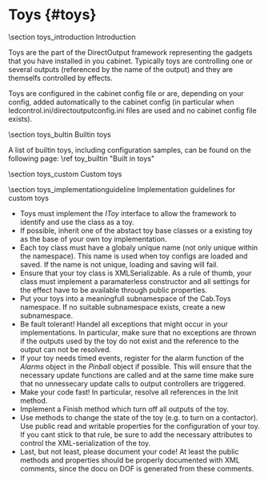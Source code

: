 ﻿Toys {#toys}
==========
\section toys_introduction Introduction 

Toys are the part of the DirectOutput framework representing the gadgets that you have installed in you cabinet. Typically toys are controlling one or several outputs (referenced by the name of the output) and they are themselfs controlled by effects.

Toys are configured in the cabinet config file or are, depending on your config, added automatically to the cabinet config (in particular when ledcontrol.ini/directoutputconfig.ini files are used and no cabinet config file exists).



\section toys_bultin Builtin toys

A list of builtin toys, including configuration samples, can be found on the following page: \ref toy_builtin "Built in toys"


\section toys_custom Custom toys 


\section toys_implementationguideline  Implementation guidelines for custom toys

* Toys must implement the _IToy_ interface to allow the framework to identify and use the class as a toy.
* If possible, inherit one of the abstact toy base classes or a existing toy as the base of your own toy implementation.
* Each toy class must have a globaly unique name (not only unique within the namespace). This name is used when toy configs are loaded and saved. If the name is not unique, loading and saving will fail.
* Ensure that your toy class is XMLSerializable. As a rule of thumb, your class must implement a paramaterless constructor and all settings for the effect have to be available through public properties.
* Put your toys into a meaningfull subnamespace of the Cab.Toys namespace. If no suitable subnamespace exists, create a new subnamespace.
* Be fault tolerant! Handel all exceptions that might occur in your implementations. In particular, make sure that no exceptions are thrown if the outputs used by the toy do not exist and the reference to the output can not be resolved.
* If your toy needs timed events, register for the alarm function of the _Alarms_ object in the _Pinball_ object if possible. This will ensure that the necessary update functions are called and at the same time make sure that no unnessecary update calls to output controllers are triggered. 
* Make your code fast! In particular, resolve all references in the Init method.
* Implement a Finish method which turn off all outputs of the toy.
* Use methods to change the state of the toy (e.g. to turn on a contactor). Use public read and writable properties for the configuration of your toy. If you cant stick to that rule, be sure to add the necessary attributes to control the XML-serialization of the toy. 
* Last, but not least, please document your code! At least the public methods and properties should be properly documented with XML comments, since the docu on DOF is generated from these comments.



